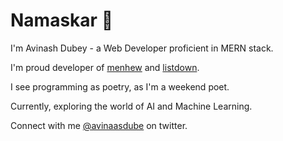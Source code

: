 # **Namaskar** 🙏

I'm Avinash Dubey - a Web Developer proficient in MERN stack. 

I'm proud developer of [menhew](https://menhew.onrender.com) and [listdown](https://listdown.vercel.app).

I see programming as poetry, as I'm a weekend poet.

Currently, exploring the world of AI and Machine Learning.

Connect with me [@avinaasdube](https://twitter.com/avinaasdube) on twitter.
